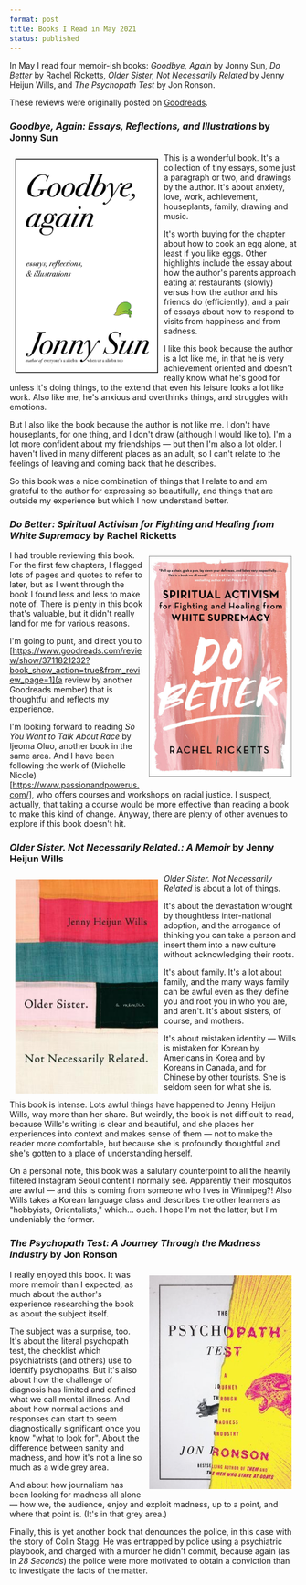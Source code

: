 ```yaml
---
format: post
title: Books I Read in May 2021
status: published
---
```


In May I read four memoir-ish books: *Goodbye, Again* by Jonny Sun, *Do Better* by Rachel Ricketts, *Older Sister, Not Necessarily Related* by Jenny Heijun Wills, and *The Psychopath Test* by Jon Ronson.

These reviews were originally posted on [Goodreads](https://www.goodreads.com/amyrhoda).

### *Goodbye, Again: Essays, Reflections, and Illustrations* by Jonny Sun

<img src="/images/sun-goodbye-again.jpg" width="250px" style="float: left; padding:10px;">

This is a wonderful book. It's a collection of tiny essays, some just a paragraph or two, and drawings by the author. It's about anxiety, love, work, achievement, houseplants, family, drawing and music.

It's worth buying for the chapter about how to cook an egg alone, at least if you like eggs. Other highlights include the essay about how the author's parents approach eating at restaurants (slowly) versus how the author and his friends do (efficiently), and a pair of essays about how to respond to visits from happiness and from sadness.

I like this book because the author is a lot like me, in that he is very achievement oriented and doesn't really know what he's good for unless it's doing things, to the extend that even his leisure looks a lot like work. Also like me, he's anxious and overthinks things, and struggles with emotions.

But I also like the book because the author is not like me. I don't have houseplants, for one thing, and I don't draw (although I would like to). I'm a lot more confident about my friendships — but then I'm also a lot older. I haven't lived in many different places as an adult, so I can't relate to the feelings of leaving and coming back that he describes.

So this book was a nice combination of things that I relate to and am grateful to the author for expressing so beautifully, and things that are outside my experience but which I now understand better.

### *Do Better: Spiritual Activism for Fighting and Healing from White Supremacy* by Rachel Ricketts

<img src="/images/ricketts-do-better.jpg" width="250px" style="float: right; padding:10px;">

I had trouble reviewing this book. For the first few chapters, I flagged lots of pages and quotes to refer to later, but as I went through the book I found less and less to make note of. There is plenty in this book that's valuable, but it didn't really land for me for various reasons.

I'm going to punt, and direct you to [https://www.goodreads.com/review/show/3711821232?book_show_action=true&from_review_page=1](a review by another Goodreads member) that is thoughtful and reflects my experience.

I'm looking forward to reading *So You Want to Talk About Race* by Ijeoma Oluo, another book in the same area. And I have been following the work of (Michelle Nicole)[https://www.passionandpowerus.com/], who offers courses and workshops on racial justice. I suspect, actually, that taking a course would be more effective than reading a book to make this kind of change. Anyway, there are plenty of other avenues to explore if this book doesn't hit.

### *Older Sister. Not Necessarily Related.: A Memoir* by Jenny Heijun Wills

<img src="/images/wills-older-sister.jpg" width="250px" style="float: left; padding:10px;">

*Older Sister. Not Necessarily Related* is about a lot of things.

It's about the devastation wrought by thoughtless inter-national adoption, and the arrogance of thinking you can take a person and insert them into a new culture without acknowledging their roots.

It's about family. It's a lot about family, and the many ways family can be awful even as they define you and root you in who you are, and aren't. It's about sisters, of course, and mothers.

It's about mistaken identity — Wills is mistaken for Korean by Americans in Korea and by Koreans in Canada, and for Chinese by other tourists. She is seldom seen for what she is.

This book is intense. Lots awful things have happened to Jenny Heijun Wills, way more than her share. But weirdly, the book is not difficult to read, because Wills's writing is clear and beautiful, and she places her experiences into context and makes sense of them — not to make the reader more comfortable, but because she is profoundly thoughtful and she's gotten to a place of understanding herself.

On a personal note, this book was a salutary counterpoint to all the heavily filtered Instagram Seoul content I normally see. Apparently their mosquitos are awful — and this is coming from someone who lives in Winnipeg?! Also Wills takes a Korean language class and describes the other learners as "hobbyists, Orientalists," which... ouch. I hope I'm not the latter, but I'm undeniably the former.

### *The Psychopath Test: A Journey Through the Madness Industry* by Jon Ronson

<img src="/images/ronson-psychopath-test.jpg" width="250px" style="float: right; padding:10px;">

I really enjoyed this book. It was more memoir than I expected, as much about the author's experience researching the book as about the subject itself.

The subject was a surprise, too. It's about the literal psychopath test, the checklist which psychiatrists (and others) use to identify psychopaths. But it's also about how the challenge of diagnosis has limited and defined what we call mental illness. And about how normal actions and responses can start to seem diagnostically significant once you know "what to look for". About the difference between sanity and madness, and how it's not a line so much as a wide grey area.

And about how journalism has been looking for madness all alone — how we, the audience, enjoy and exploit madness, up to a point, and where that point is. (It's in that grey area.)

Finally, this is yet another book that denounces the police, in this case with the story of Colin Stagg. He was entrapped by police using a psychiatric playbook, and charged with a murder he didn't commit, because again (as in *28 Seconds*) the police were more motivated to obtain a conviction than to investigate the facts of the matter.

